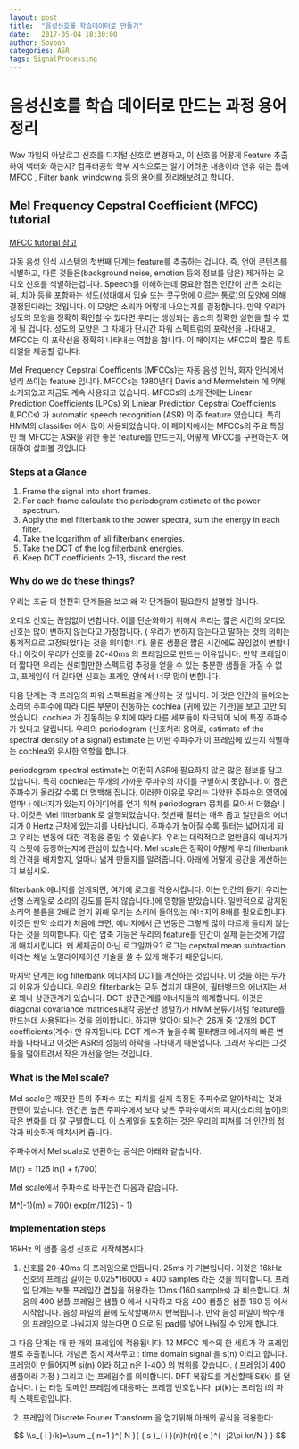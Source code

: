 ```yaml
---
layout: post
title:  "음성신호를 학습데이터로 만들기"
date:   2017-05-04 18:30:00
author: Soyoon
categories: ASR
tags: SignalProcessing
---
```


# 음성신호를 학습 데이터로 만드는 과정 용어 정리

Wav 파일의 아날로그 신호를 디지털 신호로 변경하고, 이 신호를 어떻게 Feature 추출하여 벡터화 하는지?
컴퓨터공학 학부 지식으로는 알기 어려운 내용이라 연휴 쉬는 틈에 MFCC , Filter bank, windowing 등의 용어를 정리해보려고 합니다.

## Mel Frequency Cepstral Coefficient (MFCC) tutorial
[MFCC tutorial 참고](http://www.practicalcryptography.com/miscellaneous/machine-learning/guide-mel-frequency-cepstral-coefficients-mfccs/)

자동 음성 인식 시스템의 첫번째 단계는 feature를 추출하는 겁니다. 즉, 언어 콘텐츠를 식별하고, 다른 것들은(background noise, emotion 등의 정보를 담은) 제거하는 오디오 신호를 식별하는겁니다.
Speech를 이해하는데 중요한 점은 인간이 만든 소리는 혀, 치아 등을 포함하는 성도(성대에서 입술 또는 콧구멍에 이르는 통로)의 모양에 의해 결정된다라는 것입니다.
이 모양은 소리가 어떻게 나오는지를 결정합니다. 만약 우리가 성도의 모양을 정확히 확인할 수 있다면 우리는 생성되는 음소의 정확한 실현을 할 수 있게 될 겁니다.
성도의 모양은 그 자체가 단시간 파워 스펙트럼의 포락선을 나타내고, MFCC는 이 포락선을 정확히 나타내는 역할을 합니다. 이 페이지는 MFCC의 짧은 튜토리얼을 제공할 겁니다.

Mel Frequency Cepstral Coefficents (MFCCs)는 자동 음성 인식, 화자 인식에서 널리 쓰이는 feature 입니다. MFCCs는 1980년대 Davis and Mermelstein 에 의해 소개되었고 지금도 계속 사용되고 있습니다.
MFCCs의 소개 전에는 Linear Prediction Coefficients (LPCs) 와 Liniear Prediction Cepstral Coefficients (LPCCs) 가 automatic speech recognition (ASR) 의 주 feature 였습니다. 특히 HMM의 classifier 에서 많이 사용되었습니다.
이 페이지에서는 MFCCs의 주요 특징인 왜 MFCC는 ASR을 위한 좋은 feature를 만드는지, 어떻게 MFCC를 구현하는지 에 대하여 살펴볼 것입니다.

### Steps at a Glance

1. Frame the signal into short frames.
2. For each frame calculate the periodogram estimate of the power spectrum.
3. Apply the mel filterbank to the power spectra, sum the energy in each filter.
4. Take the logarithm of all filterbank energies.
5. Take the DCT of the log filterbank energies.
6. Keep DCT coefficients 2-13, discard the rest.


### Why do we do these things?

우리는 조금 더 천천히 단계들을 보고 왜 각 단계들이 필요한지 설명할 겁니다.

오디오 신호는 끊임없이 변합니다. 이를 단순화하기 위해서 우리는 짧은 시간의 오디오 신호는 많이 변하지 않는다고 가정합니다.
( 우리가 변하지 않는다고 말하는 것의 의미는 통계적으로 고정되었다는 것을 의미합니다. 물론 샘플은 짧은 시간에도 끊임없이 변합니다.)
이것이 우리가 신호를 20-40ms 의 프레임으로 만드는 이유입니다.
만약 프레임이 더 짧다면 우리는 신뢰할만한 스펙트럼 추정을 얻을 수 있는 충분한 샘플을 가질 수 없고, 프레임이 더 길다면 신호는 프레임 안에서 너무 많이 변합니다.


다음 단계는 각 프레임의 파워 스펙트럼을 계산하는 것 입니다. 이 것은 인간의 들어오는 소리의 주파수에 따라 다른 부분이 진동하는 cochlea (귀에 있는 기관)을 보고 고안 되었습니다.
cochlea 가 진동하는 위치에 따라 다른 세포들이 자극되어 뇌에 특정 주파수가 있다고 알립니다. 우리의 periodogram (신호처리 용어로, estimate of the spectral density of a signal) estimate 는 어떤 주파수가 이 프레임에 있는지 식별하는 cochlea와 유사한 역할을 합니다.


periodogram spectral estimate는 여전히 ASR에 필요하지 않은 많은 정보를 담고 있습니다. 특히 cochlea는 두개의 가까운 주파수의 차이를 구별하지 못합니다. 이 점은 주파수가 올라갈 수록 더 명백해 집니다.
이러한 이유로 우리는 다양한 주파수의 영역에 얼마나 에너지가 있는지 아이디어를 얻기 위해 periodogram 뭉치를 모아서 더했습니다.
이것은 Mel filterbank 로 실행되었습니다.
첫번째 필터는 매우 좁고 얼만큼의 에너지가 0 Hertz 근처에 있는지를 나타냅니다.
주파수가 높아질 수록 필터는 넓어지게 되고 우리는 변동에 대한 걱정을 줄일 수 있습니다.
우리는 대략적으로 얼만큼의 에너지가 각 스팟에 등장하는지에 관심이 있습니다.
Mel scale은 정확이 어떻게 우리 filterbank의 간격을 배치할지, 얼마나 넓게 만들지를 알려줍니다. 아래에 어떻게 공간을 계산하는지 보십시오.


filterbank 에너지를 얻게되면, 여기에 로그를 적용시킵니다. 이는 인간의 듣기( 우리는 선형 스케일로 소리의 강도를 듣지 않습니다.)에 영향을 받았습니다.
일반적으로 감지된 소리의 볼륨을 2배로 얻기 위해 우리는 소리에 들어있는 에너지의 8배를 필요로합니다. 이것은 만약 소리가 처음에 크면, 에너지에서 큰 변동은 그렇게 많이 다르게 들리지 않는다는 것을 의미합니다.
이런 압축 기능은 우리의 feature를 인간이 실제 듣는것에 가깝게 매치시킵니다. 왜 세제곱이 아닌 로그일까요? 로그는 cepstral mean subtraction 이라는 채널 노멀라이제이션 기술을 쓸 수 있게 해주기 때문입니다.


마지막 단계는 log filterbank 에너지의 DCT를 계산하는 것입니다. 이 것을 하는 두가지 이유가 있습니다.
우리의 filterbank는 모두 겹치기 때문에, 필터뱅크의 에너지는 서로 꽤나 상관관계가 있습니다.
DCT 상관관계를 에너지들의 해제합니다. 이것은 diagonal covariance matrices(대각 공분산 행렬?)가 HMM 분류기처럼 feature를 만드는데 사용된다는 것을 의미합니다.
하지만 알아야 되는건 26개 중 12개의 DCT coefficients(계수) 만 유지됩니다.
DCT 계수가 높을수록 필터뱅크 에너지의 빠른 변화를 나타내고 이것은 ASR의 성능의 하락을 나타내기 때문입니다.
그래서 우리는 그것들을 떨어트려서 작은 개선을 얻는 것입니다.


### What is the Mel scale?

Mel scale은 깨끗한 톤의 주파수 또는 피치를 실제 측정된 주파수로 알아차리는 것과 관련이 있습니다.
인간은 높은 주파수에서 보다 낮은 주파수에서의 피치(소리의 높이)의 작은 변화를 더 잘 구별합니다. 이 스케일을 포함하는 것은 우리의 피쳐를 더 인간의 청각과 비슷하게 매치시켜 줍니다.

주파수에서 Mel scale로 변환하는 공식은 아래와 같습니다.


M(f) = 1125 ln(1 + f/700)


Mel scale에서 주파수로 바꾸는건 다음과 같습니다.


M^(-1)(m) = 700( exp(m/1125) - 1)



### Implementation steps

16kHz 의 샘플 음성 신호로 시작해봅시다.

1. 신호를 20-40ms 의 프레임으로 만듭니다. 25ms 가 기본입니다. 이것은 16kHz 신호의 프레임 길이는 0.025*16000 = 400 samples 라는 것을 의미합니다.
프레임 단계는 보통 프레임간 겹침을 허용하는 10ms (160 samples) 과 비슷합니다. 처음의 400 샘플 프레임은 샘플 0 에서 시작하고 다음 400 샘플은 샘플 160 등 에서 시작합니다. 음성 파일의 끝에 도착할때까지 반복됩니다.
만약 음성 파일이 짝수개의 프레임으로 나눠지지 않는다면 0 으로 된 pad를 넣어 나눠질 수 있게 합니다.

그 다음 단계는 매 한 개의 프레임에 적용됩니다. 12 MFCC 계수의 한 세트가 각 프레임별로 추출됩니다. 개념은 잠시 제쳐두고 : time domain signal 을 s(n) 이라고 합니다. 프레임이 만들어지면 si(n) 이라 하고
n은 1-400 의 범위를 갖습니다. ( 프레임이 400 샘플이라 가정 ) 그리고 i는 프레임수를 의미합니다.
DFT 복잡도를 계산할때 Si(k) 를 얻습니다. i 는 타임 도메인 프레임에 대응하는 프레임 번호입니다. pi(k)는 프레임 i의 파워 스펙트럼입니다.


2. 프레임의 Discrete Fourier Transform 을 얻기위해 아래의 공식을 적용한다:

$$ \\s_{ i }(k)=\sum _{ n=1 }^{ N }{ { s }_{ i }(n)h(n){ e }^{ -j2\pi kn/N } } $$
